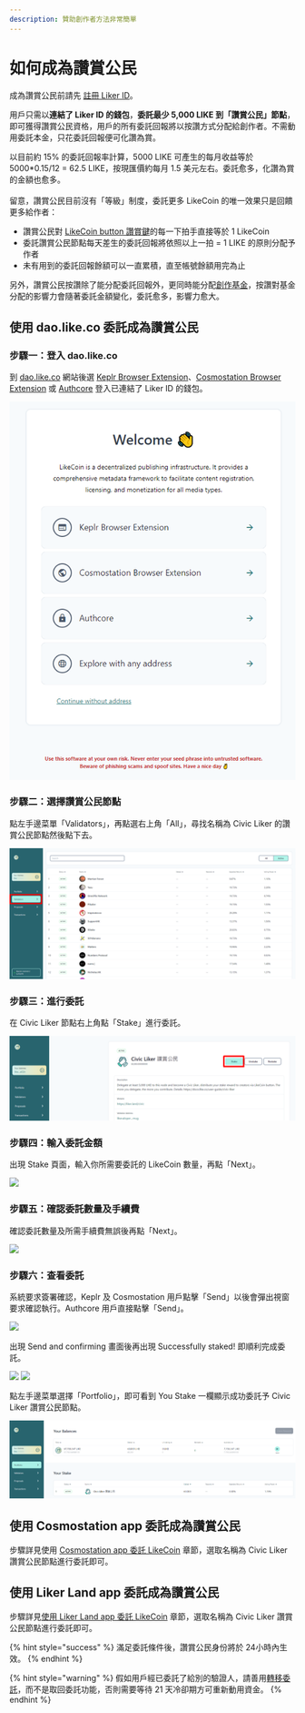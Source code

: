 ```yaml
---
description: 贊助創作者方法非常簡單
---
```


# 如何成為讚賞公民

成為讚賞公民前請先 [註冊 Liker ID](../liker-id/)。

用戶只需以**連結了 Liker ID 的錢包**，**委託最少 5,000 LIKE 到「讚賞公民」節點**，即可獲得讚賞公民資格，用戶的所有委託回報將以按讚方式分配給創作者。不需動用委託本金，只花委託回報便可化讚為賞。

以目前約 15% 的委託回報率計算，5000 LIKE 可產生的每月收益等於 5000\*0.15/12 = 62.5 LIKE，按現匯價約每月 1.5 美元左右。委託愈多，化讚為賞的金額也愈多。\
\
留意，讚賞公民目前沒有「等級」制度，委託更多 LikeCoin 的唯一效果只是回饋更多給作者：

* 讚賞公民對 [LikeCoin button 讚賞鍵](../creator/)的每一下拍手直接等於 1 LikeCoin
* 委託讚賞公民節點每天差生的委託回報將依照以上一拍 = 1 LIKE 的原則分配予作者
* 未有用到的委託回報餘額可以一直累積，直至帳號餘額用完為止

另外，讚賞公民按讚除了能分配委託回報外，更同時能分配[創作基金](creators-fund.md)，按讚對基金分配的影響力會隨著委託金額變化，委託愈多，影響力愈大。

## 使用 dao.like.co 委託成為讚賞公民

### 步驟一：登入 dao.like.co

到 [dao.like.co](https://dao.like.co/) 網站後選 [Keplr Browser Extension](../liker-id/register-with-keplr.md)、[Cosmostation Browser Extension](../../guides/wallet/cosmostation/) 或 [Authcore](../liker-id/register/) 登入已連結了 Liker ID 的錢包。

![](<../../.gitbook/assets/Civic Liker Web 3-01.png>)

### 步驟二：選擇讚賞公民節點

點左手邊菜單「Validators」，再點選右上角「All」，尋找名稱為 Civic Liker 的讚賞公民節點然後點下去。

![](<../../.gitbook/assets/Civic Liker Web 3-02.png>)

### 步驟三：進行委託

在 Civic Liker 節點右上角點「Stake」進行委託。

![](<../../.gitbook/assets/Civic Liker Web 3-03.png>)

### 步驟四：輸入委託金額

出現 Stake 頁面，輸入你所需要委託的 LikeCoin 數量，再點「Next」。

![](<../../.gitbook/assets/Civic Liker Web 3-04.png>)

### 步驟五：確認委託數量及手續費

確認委託數量及所需手續費無誤後再點「Next」。

![](<../../.gitbook/assets/Civic Liker Web 3-05.png>)

### 步驟六：查看委託

系統要求簽署確認，Keplr 及 Cosmostation 用戶點擊「Send」以後會彈出視窗要求確認執行。Authcore 用戶直接點擊「Send」。

![](<../../.gitbook/assets/Civic Liker Web 3-06.png>)

出現 Send and confirming 畫面後再出現 Successfully staked! 即順利完成委託。

![](<../../.gitbook/assets/Civic Liker Web 3-07.png>) ![](<../../.gitbook/assets/Civic Liker Web 3-08.png>)

點左手邊菜單選擇「Portfolio」，即可看到 You Stake 一欄顯示成功委託予 Civic Liker 讚賞公民節點。

![](<../../.gitbook/assets/Civic Liker Web 3-09.png>)

## 使用 Cosmostation app 委託成為讚賞公民

步驟詳見使用 [Cosmostation app 委託 LikeCoin](../../guides/stake/delegation-of-likecoin.md#delegate-via-cosmostation-app) 章節，選取名稱為 Civic Liker 讚賞公民節點進行委託即可。

## 使用 Liker Land app 委託成為讚賞公民

步驟詳見[使用 Liker Land app 委託 LikeCoin](../../guides/stake/delegation-of-likecoin.md#delegate-via-cosmostation-app) 章節，選取名稱為 Civic Liker 讚賞公民節點進行委託即可。

{% hint style="success" %}
滿足委託條件後，讚賞公民身份將於 24小時內生效。
{% endhint %}

{% hint style="warning" %}
假如用戶經已委託了給別的驗證人，請善用[轉移委託](../../guides/stake/redelegation-of-likecoin.md)，而不是取回委託功能，否則需要等待 21 天冷卻期方可重新動用資金。
{% endhint %}
